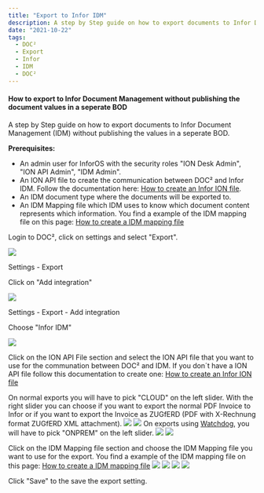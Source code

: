 ```yaml
---
title: "Export to Infor IDM"
description: A step by Step guide on how to export documents to Infor Document Management (IDM) without publishing the values in a seperate BOD.
date: "2021-10-22"
tags:
  - DOC²
  - Export
  - Infor
  - IDM
  - DOC²
---
```


#### How to export to Infor Document Management without publishing the document values in a seperate BOD

A step by Step guide on how to export documents to Infor Document Management (IDM) without publishing the values in a seperate BOD.

**Prerequisites:**

- An admin user for InforOS with the security roles "ION Desk Admin", "ION API Admin", "IDM Admin".
- An ION API file to create the communication between DOC² and Infor IDM. Follow the documentation here: [How to create an Infor ION file](/doc2/export/create-a-infor-ion-file/).
- An IDM document type where the documents will be exported to.
- An IDM Mapping file which IDM uses to know which document content represents which information. You find a example of the IDM mapping file on this page: [How to create a IDM mapping file](/doc2/export/how-to-create-a-idm-mapping-file/)

Login to DOC², click on settings and select "Export".

![](/_images/doc2/ExportToInforIDM_1.png)


Settings - Export

Click on "Add integration"

![](/_images/doc2/ExportToInforIDM_2.png)

Settings - Export - Add integration

Choose "Infor IDM"

![](/_images/doc2/ExportToInforIDM_3.png)

Click on the ION API File section and select the ION API file that you want to use for the communation between DOC² and IDM. If you don´t have a ION API file follow this documentation to create one: [How to create an Infor ION file](/doc2/export/create-a-infor-ion-file/)

On normal exports you will have to pick "CLOUD" on the left slider.
With the right slider you can choose if you want to export the normal PDF Invoice to Infor or if you want to export the Invoice as ZUGfERD (PDF with X-Rechnung format ZUGfERD XML attachment).
![](/_images/doc2/ExportToInforIDM_4_PDF_Cloud.png)
![](/_images/doc2/ExportToInforIDM_4_ZUGfERD_Cloud.png)
On exports using [Watchdog](/doc2/fileshare/), you will have to pick "ONPREM" on the left slider.
![](/_images/doc2/ExportToInforIDM_4_PDF_OnPrem.png)
![](/_images/doc2/ExportToInforIDM_4_ZUGfERD_OnPrem.png)

Click on the IDM Mapping file section and choose the IDM Mapping file you want to use for the export.
You find a example of the IDM mapping file on this page: [How to create a IDM mapping file](/doc2/export/how-to-create-a-idm-mapping-file/)
![](/_images/doc2/ExportToInforIDM_5_PDF_Cloud.png)
![](/_images/doc2/ExportToInforIDM_5_ZUGfERD_Cloud.png)
![](/_images/doc2/ExportToInforIDM_5_PDF_OnPrem.png)
![](/_images/doc2/ExportToInforIDM_5_ZUGfERD_OnPrem.png)

Click "Save" to the save the export setting.
